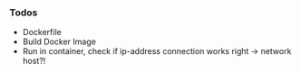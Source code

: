 ### Todos

- Dockerfile
- Build Docker Image
- Run in container, check if ip-address connection works right -> network host?!